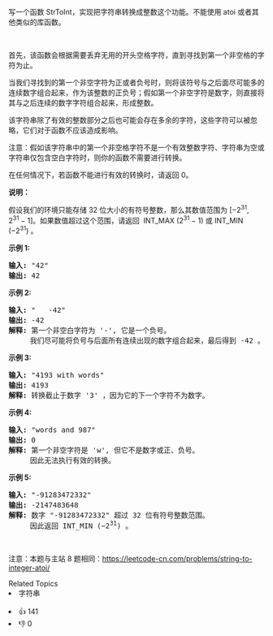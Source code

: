 <p>写一个函数 StrToInt，实现把字符串转换成整数这个功能。不能使用 atoi 或者其他类似的库函数。</p>

<p>&nbsp;</p>

<p>首先，该函数会根据需要丢弃无用的开头空格字符，直到寻找到第一个非空格的字符为止。</p>

<p>当我们寻找到的第一个非空字符为正或者负号时，则将该符号与之后面尽可能多的连续数字组合起来，作为该整数的正负号；假如第一个非空字符是数字，则直接将其与之后连续的数字字符组合起来，形成整数。</p>

<p>该字符串除了有效的整数部分之后也可能会存在多余的字符，这些字符可以被忽略，它们对于函数不应该造成影响。</p>

<p>注意：假如该字符串中的第一个非空格字符不是一个有效整数字符、字符串为空或字符串仅包含空白字符时，则你的函数不需要进行转换。</p>

<p>在任何情况下，若函数不能进行有效的转换时，请返回 0。</p>

<p><strong>说明：</strong></p>

<p>假设我们的环境只能存储 32 位大小的有符号整数，那么其数值范围为&nbsp;[&minus;2<sup>31</sup>,&nbsp; 2<sup>31&nbsp;</sup>&minus; 1]。如果数值超过这个范围，请返回 &nbsp;INT_MAX (2<sup>31&nbsp;</sup>&minus; 1) 或&nbsp;INT_MIN (&minus;2<sup>31</sup>) 。</p>

<p><strong>示例&nbsp;1:</strong></p>

<pre><strong>输入:</strong> &quot;42&quot;
<strong>输出:</strong> 42
</pre>

<p><strong>示例&nbsp;2:</strong></p>

<pre><strong>输入:</strong> &quot;   -42&quot;
<strong>输出:</strong> -42
<strong>解释: </strong>第一个非空白字符为 &#39;-&#39;, 它是一个负号。
&nbsp;    我们尽可能将负号与后面所有连续出现的数字组合起来，最后得到 -42 。
</pre>

<p><strong>示例&nbsp;3:</strong></p>

<pre><strong>输入:</strong> &quot;4193 with words&quot;
<strong>输出:</strong> 4193
<strong>解释:</strong> 转换截止于数字 &#39;3&#39; ，因为它的下一个字符不为数字。
</pre>

<p><strong>示例&nbsp;4:</strong></p>

<pre><strong>输入:</strong> &quot;words and 987&quot;
<strong>输出:</strong> 0
<strong>解释:</strong> 第一个非空字符是 &#39;w&#39;, 但它不是数字或正、负号。
     因此无法执行有效的转换。</pre>

<p><strong>示例&nbsp;5:</strong></p>

<pre><strong>输入:</strong> &quot;-91283472332&quot;
<strong>输出:</strong> -2147483648
<strong>解释:</strong> 数字 &quot;-91283472332&quot; 超过 32 位有符号整数范围。 
&nbsp;    因此返回 INT_MIN (&minus;2<sup>31</sup>) 。
</pre>

<p>&nbsp;</p>

<p>注意：本题与主站 8 题相同：<a href="https://leetcode-cn.com/problems/string-to-integer-atoi/">https://leetcode-cn.com/problems/string-to-integer-atoi/</a></p>
<div><div>Related Topics</div><div><li>字符串</li></div></div><br><div><li>👍 141</li><li>👎 0</li></div>